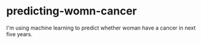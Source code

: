 # predicting-womn-cancer

I'm using machine learning to predict whether woman have a cancer in next five years. 
